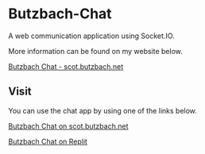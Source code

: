 # Butzbach-Chat
A web communication application using Socket.IO.

More information can be found on my website below.

[Butzbach Chat - scot.butzbach.net](https://scot.butzbach.net/projects.php?project=butzbach_chat)

## Visit
You can use the chat app by using one of the links below.

[Butzbach Chat on scot.butzbach.net](https://scot.butzbach.net/chat.php)

[Butzbach Chat on Replit](https://butzbach-chat.sbutzbach07.repl.co)

